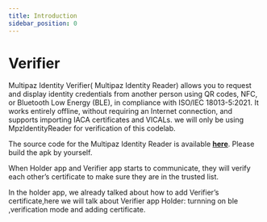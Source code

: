```yaml
---
title: Introduction
sidebar_position: 0
---
```


# Verifier


Multipaz Identity Verifier( Multipaz Identity Reader) allows you to request and display identity credentials from another person using QR codes, NFC, or Bluetooth Low Energy (BLE), in compliance with ISO/IEC 18013-5:2021. It works entirely offline, without requiring an Internet connection, and supports importing IACA certificates and VICALs. we will only be using MpzIdentityReader for verification of this codelab.

The source code for the Multipaz Identity Reader is available **[here](https://github.com/openwallet-foundation/multipaz-samples/tree/main/MultipazCodelab/Reader)**. Please build the apk by yourself.

When Holder app and Verifier app starts to communicate, they will  verify each other’s certificate to make sure they are in the trusted list.

In the holder app, we already talked about how to add Verifier’s certificate,here we will talk about Verifier app Holder:  turnning on ble ,verification mode and adding  certificate.